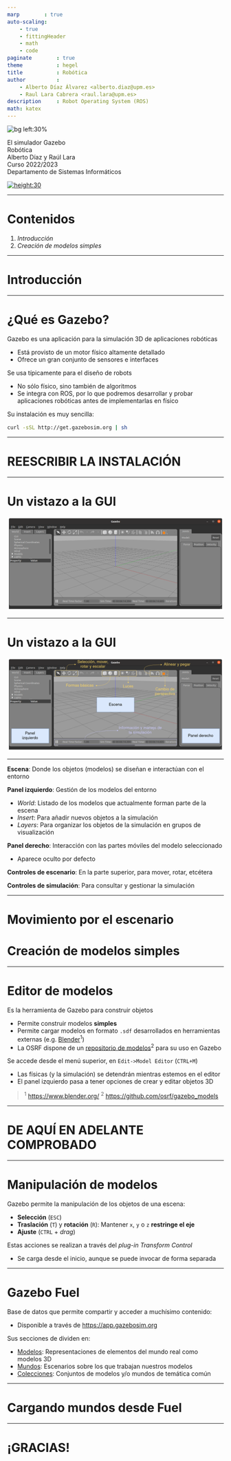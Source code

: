```yaml
---
marp        : true
auto-scaling:
    - true
    - fittingHeader
    - math
    - code
paginate        : true
theme           : hegel
title           : Robótica
author          :
    - Alberto Díaz Álvarez <alberto.diaz@upm.es>
    - Raul Lara Cabrera <raul.lara@upm.es>
description     : Robot Operating System (ROS)
math: katex
---
```

<style>

   .cite-author {
      text-align        : right;
   }
   .cite-author:after {
      color             : orangered;
      font-size         : 125%;
      font-weight       : bold;
      font-family       : Cambria, Cochin, Georgia, Times, 'Times New Roman', serif;
      padding-right     : 130px;
   }
   .cite-author[data-text]:after {
      content           : " - "attr(data-text) " - ";
   }

   .cite-author p {
      padding-bottom : 40px
   }

</style>

<!-- _class: titlepage -->
![bg left:30%](https://classic.gazebosim.org/assets/logos/gazebo_vert_pos-fd53607be2db733ff38e9a9cdae9185722e5810ea7b089405dfd36917bc4c42f.png)

<div class="title">El simulador Gazebo</div>
<div class="subtitle">Robótica</div>
<div class="author">Alberto Díaz y Raúl Lara</div>
<div class="date">Curso 2022/2023</div>
<div class="organization">Departamento de Sistemas Informáticos</div>

[![height:30](https://img.shields.io/badge/License-CC%20BY--NC--SA%204.0-informational.svg)](https://creativecommons.org/licenses/by-nc-sa/4.0/)

---
  
# Contenidos

<!-- _class: cool-list -->

1. *Introducción*
1. *Creación de modelos simples*

---

<!--
   _class: transition
-->

# Introducción

---

# ¿Qué es Gazebo?

Gazebo es una aplicación para la simulación 3D de aplicaciones robóticas

- Está provisto de un motor físico altamente detallado
- Ofrece un gran conjunto de sensores e interfaces

Se usa típicamente para el diseño de robots

- No sólo físico, sino también de algoritmos
- Se integra con ROS, por lo que podremos desarrollar y probar aplicaciones robóticas antes de implementarlas en físico

Su instalación es muy sencilla:

```bash
curl -sSL http://get.gazebosim.org | sh
```

---

# REESCRIBIR LA INSTALACIÓN

---

# Un vistazo a la GUI

![Gazebo GUI](../img/t2/gazebo-gui.png)

---

# Un vistazo a la GUI

![Gazebo GUI](../img/t2/gazebo-gui-explained.png)

---

**Escena**: Donde los objetos (modelos) se diseñan e interactúan con el entorno

**Panel izquierdo**: Gestión de los modelos del entorno

- <i>World</i>: Listado de los modelos que actualmente forman parte de la escena
- <i>Insert</i>: Para añadir nuevos objetos a la simulación
- <i>Layers</i>: Para organizar los objetos de la simulación en grupos de visualización

**Panel derecho**: Interacción con las partes móviles del modelo seleccionado

- Aparece oculto por defecto

**Controles de escenario**: En la parte superior, para mover, rotar, etcétera

**Controles de simulación**: Para consultar y gestionar la simulación

---

# Movimiento por el escenario


<!--
   _class: transition
-->

# Creación de modelos simples

---

# Editor de modelos

Es la herramienta de Gazebo para construir objetos

- Permite construir modelos **simples**
- Permite cargar modelos en formato `.sdf` desarrollados en herramientas externas (e.g. [Blender](https://www.blender.org/)<sup>1</sup>)
- La OSRF dispone de un [repositorio de modelos](https://github.com/osrf/gazebo_models)<sup>2</sup> para su uso en Gazebo

Se accede desde el menú superior, en `Edit->Model Editor` (`CTRL+M`)

- Las físicas (y la simulación) se detendrán mientras estemos en el editor
- El panel izquierdo pasa a tener opciones de crear y editar objetos 3D

> <sup>1</sup> <https://www.blender.org/>
> <sup>2</sup> <https://github.com/osrf/gazebo_models>

---

<!-- _class: transition -->
# DE AQUÍ EN ADELANTE COMPROBADO

---

# Manipulación de modelos

Gazebo permite la manipulación de los objetos de una escena:

- **Selección** (`ESC`)
- **Traslación** (`T`) y **rotación** (`R`): Mantener `x`, `y` o `z` **restringe el eje**
- **Ajuste** (`CTRL` + <i>drag</i>)


Estas acciones se realizan a través del <i>plug-in</i> <i>Transform Control</i>

- Se carga desde el inicio, aunque se puede invocar de forma separada

---

# Gazebo Fuel

Base de datos que permite compartir y acceder a muchísimo contenido:

- Disponible a través de <https://app.gazebosim.org>

Sus secciones de dividen en:

- [Modelos](https://app.gazebosim.org/fuel/models): Representaciones de elementos del mundo real como modelos 3D
- [Mundos](https://app.gazebosim.org/fuel/worlds): Escenarios sobre los que trabajan nuestros modelos
- [Colecciones](https://app.gazebosim.org/fuel/collections): Conjuntos de modelos y/o mundos de temática común

---

# Cargando mundos desde Fuel

---

<!-- _class: transition -->
# ¡GRACIAS!
